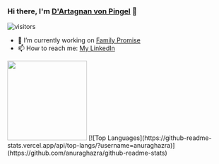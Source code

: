 ### Hi there, I'm [D'Artagnan von Pingel](https://dartagnan.tech/) 👋

![visitors](https://visitor-badge.glitch.me/badge?page_id=dvonpingel.dvonpingel)

- 🔭 I’m currently working on [Family Promise](https://a.familypromiseservicetracker.dev/)
- 📫 How to reach me: [My LinkedIn](https://www.linkedin.com/in/dartagnan-von-pingel/)

<img height="180em" src="https://github-readme-stats.vercel.app/api?username=dvonpingel&show_icons=true&hide_border=true&&count_private=true&include_all_commits=true" />
[![Top Languages](https://github-readme-stats.vercel.app/api/top-langs/?username=anuraghazra)](https://github.com/anuraghazra/github-readme-stats)

<!--
**dvonpingel/dvonpingel** is a ✨ _special_ ✨ repository because its `README.md` (this file) appears on your GitHub profile.

Here are some ideas to get you started:

- 🔭 I’m currently working on ...
- 🌱 I’m currently learning ...
- 👯 I’m looking to collaborate on ...
- 🤔 I’m looking for help with ...
- 💬 Ask me about ...
- 📫 How to reach me: ...
- 😄 Pronouns: ...
- ⚡ Fun fact: ...
-->
